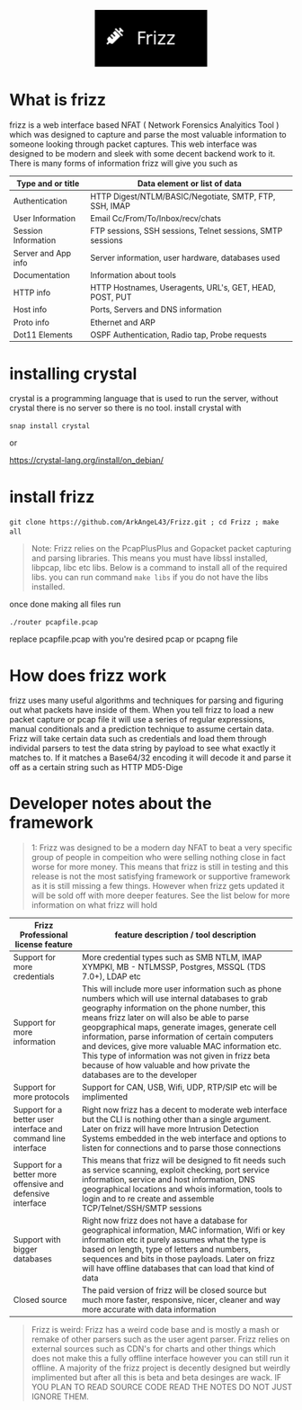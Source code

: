 <p align="center">
  <img src="logo.png" width="200" title="frizz logo">
</p>

# What is frizz 

frizz is a web interface based NFAT ( Network Forensics Analyitics Tool ) which was designed to capture and parse the most valuable information to someone looking through packet captures. This web interface was designed to be modern and sleek with some decent backend work to it. There is many forms of information frizz will give you such as 

| Type and or title | Data element or list of data | 
| ----------------- | ---------------------------- |
| Authentication    | HTTP Digest/NTLM/BASIC/Negotiate, SMTP, FTP, SSH, IMAP | 
| User Information  | Email Cc/From/To/Inbox/recv/chats |
| Session Information |  FTP sessions, SSH sessions, Telnet sessions, SMTP sessions | 
| Server and App info | Server information, user hardware, databases used | 
| Documentation | Information about tools | 
| HTTP info | HTTP Hostnames, Useragents, URL's, GET, HEAD, POST, PUT | 
| Host info | Ports, Servers and DNS information |
| Proto info | Ethernet and ARP | 
| Dot11 Elements | OSPF Authentication, Radio tap, Probe requests |

# installing crystal 

crystal is a programming language that is used to run the server, without crystal there is no server so there is no tool. install crystal with 

`snap install crystal`

or 

https://crystal-lang.org/install/on_debian/

# install frizz

`git clone https://github.com/ArkAngeL43/Frizz.git ; cd Frizz ; make all `

> Note: Frizz relies on the PcapPlusPlus and Gopacket packet capturing and parsing libraries. This means you must have libssl installed, libpcap, libc etc libs. Below is a command to install all of the required libs. you can run command `make libs` if you do not have the libs installed.

once done making all files run 

`./router pcapfile.pcap`

replace pcapfile.pcap with you're desired pcap or pcapng file

# How does frizz work 

frizz uses many useful algorithms and techniques for parsing and figuring out what packets have inside of them. When you tell frizz to load a new packet capture or pcap file it will use a series of regular expressions, manual conditionals and a prediction technique to assume certain data. Frizz will take certain data such as credentials and load them through individal parsers to test the data string by payload to see what exactly it matches to. If it matches a Base64/32 encoding it will decode it and parse it off as a certain string such as HTTP MD5-Dige

# Developer notes about the framework 

> 1: Frizz was designed to be a modern day NFAT to beat a very specific group of people in compeition who were selling nothing close in fact worse for more money. This means that frizz is still in testing and this release is not the most satisfying framework or supportive framework as it is still missing a few things. However when frizz gets updated it will be sold off with more deeper features. See the list below for more information on what frizz will hold 

| Frizz Professional license feature | feature description / tool description | 
| ---------------------------------- | -------------------------------------- |
| Support for more credentials       | More credential types such as SMB NTLM, IMAP XYMPKI, MB - NTLMSSP, Postgres, MSSQL (TDS 7.0+), LDAP etc | 
| Support for more information       | This will include more user information such as phone numbers which will use internal databases to grab geography information on the phone number, this means frizz later on will also be able to parse geopgraphical maps, generate images, generate cell information, parse information of certain computers and devices, give more valuable MAC information etc. This type of information was not given in frizz beta because of how valuable and how private the databases are to the developer 
| Support for more protocols | Support for CAN, USB, Wifi, UDP, RTP/SIP etc will be implimented | 
| Support for a better user interface and command line interface | Right now frizz has a decent to moderate web interface but the CLI is nothing other than a single argument. Later on frizz will have more Intrusion Detection Systems embedded in the web interface and options  to listen for connections and to parse those connections | 
| Support for a better more offensive and defensive interface | This means that frizz will be designed to fit needs such as service scanning, exploit checking, port service information, service and host information, DNS geographical locations and whois information, tools to login and to re create and assemble TCP/Telnet/SSH/SMTP sessions | 
| Support with bigger databases | Right now frizz does not have a database for geographical information, MAC information, Wifi or key information etc it purely assumes what the type is based on length, type of letters and numbers, sequences and bits in those payloads. Later on frizz will have offline databases that can load that kind of data | 
| Closed source | The paid version of frizz will be closed source but much more faster, responsive, nicer, cleaner and way more accurate with data information | 

> Frizz is weird: Frizz has a weird code base and is mostly a mash or remake of other parsers such as the user agent parser. Frizz relies on external sources such as CDN's for charts and other things which does not make this a fully offline interface however you can still run it offline. A majority of the frizz project is decently designed but weirdly implimented but after all this is beta and beta desinges are wack. IF YOU PLAN TO READ SOURCE CODE READ THE NOTES DO NOT JUST IGNORE THEM.
